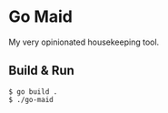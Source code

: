# Go Maid

My very opinionated housekeeping tool.



## Build & Run

    $ go build .
    $ ./go-maid
